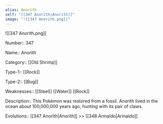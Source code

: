 ```yaml
---
alias: Anorith
self: "[[347 Anorith|Anorith]]"
image: "![[347 Anorith.png]]"
---
```


![[347 Anorith.png]]

Number:: 347

Name:: Anorith

Category:: [[Old Shrimp]]

Type-1:: [[Rock]]

Type-2:: [[Bug]] 

Weaknesses:: [[Steel]] [[Water]] [[Rock]] 

Description:: This Pokémon was restored from a fossil. Anorith lived in the ocean about 100,000,000 years ago, hunting with its pair of claws.

Evolutions:: [[347 Anorith|Anorith]] >> [[348 Armaldo|Armaldo]]